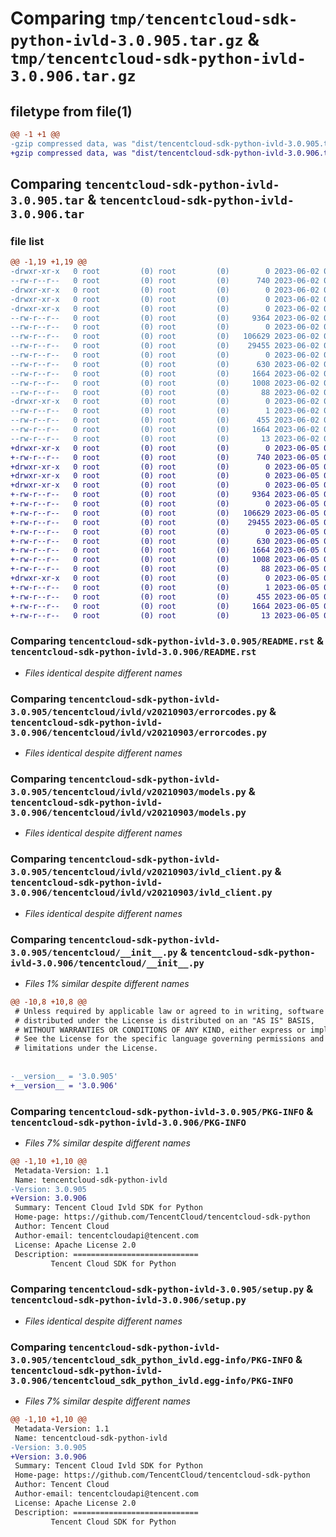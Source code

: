 # Comparing `tmp/tencentcloud-sdk-python-ivld-3.0.905.tar.gz` & `tmp/tencentcloud-sdk-python-ivld-3.0.906.tar.gz`

## filetype from file(1)

```diff
@@ -1 +1 @@
-gzip compressed data, was "dist/tencentcloud-sdk-python-ivld-3.0.905.tar", last modified: Fri Jun  2 00:31:50 2023, max compression
+gzip compressed data, was "dist/tencentcloud-sdk-python-ivld-3.0.906.tar", last modified: Mon Jun  5 00:37:12 2023, max compression
```

## Comparing `tencentcloud-sdk-python-ivld-3.0.905.tar` & `tencentcloud-sdk-python-ivld-3.0.906.tar`

### file list

```diff
@@ -1,19 +1,19 @@
-drwxr-xr-x   0 root         (0) root         (0)        0 2023-06-02 00:31:50.000000 tencentcloud-sdk-python-ivld-3.0.905/
--rw-r--r--   0 root         (0) root         (0)      740 2023-06-02 00:31:49.000000 tencentcloud-sdk-python-ivld-3.0.905/README.rst
-drwxr-xr-x   0 root         (0) root         (0)        0 2023-06-02 00:31:50.000000 tencentcloud-sdk-python-ivld-3.0.905/tencentcloud/
-drwxr-xr-x   0 root         (0) root         (0)        0 2023-06-02 00:31:50.000000 tencentcloud-sdk-python-ivld-3.0.905/tencentcloud/ivld/
-drwxr-xr-x   0 root         (0) root         (0)        0 2023-06-02 00:31:50.000000 tencentcloud-sdk-python-ivld-3.0.905/tencentcloud/ivld/v20210903/
--rw-r--r--   0 root         (0) root         (0)     9364 2023-06-02 00:31:49.000000 tencentcloud-sdk-python-ivld-3.0.905/tencentcloud/ivld/v20210903/errorcodes.py
--rw-r--r--   0 root         (0) root         (0)        0 2023-06-02 00:31:49.000000 tencentcloud-sdk-python-ivld-3.0.905/tencentcloud/ivld/v20210903/__init__.py
--rw-r--r--   0 root         (0) root         (0)   106629 2023-06-02 00:31:49.000000 tencentcloud-sdk-python-ivld-3.0.905/tencentcloud/ivld/v20210903/models.py
--rw-r--r--   0 root         (0) root         (0)    29455 2023-06-02 00:31:49.000000 tencentcloud-sdk-python-ivld-3.0.905/tencentcloud/ivld/v20210903/ivld_client.py
--rw-r--r--   0 root         (0) root         (0)        0 2023-06-02 00:31:49.000000 tencentcloud-sdk-python-ivld-3.0.905/tencentcloud/ivld/__init__.py
--rw-r--r--   0 root         (0) root         (0)      630 2023-06-02 00:31:49.000000 tencentcloud-sdk-python-ivld-3.0.905/tencentcloud/__init__.py
--rw-r--r--   0 root         (0) root         (0)     1664 2023-06-02 00:31:50.000000 tencentcloud-sdk-python-ivld-3.0.905/PKG-INFO
--rw-r--r--   0 root         (0) root         (0)     1008 2023-06-02 00:31:49.000000 tencentcloud-sdk-python-ivld-3.0.905/setup.py
--rw-r--r--   0 root         (0) root         (0)       88 2023-06-02 00:31:50.000000 tencentcloud-sdk-python-ivld-3.0.905/setup.cfg
-drwxr-xr-x   0 root         (0) root         (0)        0 2023-06-02 00:31:50.000000 tencentcloud-sdk-python-ivld-3.0.905/tencentcloud_sdk_python_ivld.egg-info/
--rw-r--r--   0 root         (0) root         (0)        1 2023-06-02 00:31:50.000000 tencentcloud-sdk-python-ivld-3.0.905/tencentcloud_sdk_python_ivld.egg-info/dependency_links.txt
--rw-r--r--   0 root         (0) root         (0)      455 2023-06-02 00:31:50.000000 tencentcloud-sdk-python-ivld-3.0.905/tencentcloud_sdk_python_ivld.egg-info/SOURCES.txt
--rw-r--r--   0 root         (0) root         (0)     1664 2023-06-02 00:31:50.000000 tencentcloud-sdk-python-ivld-3.0.905/tencentcloud_sdk_python_ivld.egg-info/PKG-INFO
--rw-r--r--   0 root         (0) root         (0)       13 2023-06-02 00:31:50.000000 tencentcloud-sdk-python-ivld-3.0.905/tencentcloud_sdk_python_ivld.egg-info/top_level.txt
+drwxr-xr-x   0 root         (0) root         (0)        0 2023-06-05 00:37:12.000000 tencentcloud-sdk-python-ivld-3.0.906/
+-rw-r--r--   0 root         (0) root         (0)      740 2023-06-05 00:37:12.000000 tencentcloud-sdk-python-ivld-3.0.906/README.rst
+drwxr-xr-x   0 root         (0) root         (0)        0 2023-06-05 00:37:12.000000 tencentcloud-sdk-python-ivld-3.0.906/tencentcloud/
+drwxr-xr-x   0 root         (0) root         (0)        0 2023-06-05 00:37:12.000000 tencentcloud-sdk-python-ivld-3.0.906/tencentcloud/ivld/
+drwxr-xr-x   0 root         (0) root         (0)        0 2023-06-05 00:37:12.000000 tencentcloud-sdk-python-ivld-3.0.906/tencentcloud/ivld/v20210903/
+-rw-r--r--   0 root         (0) root         (0)     9364 2023-06-05 00:37:12.000000 tencentcloud-sdk-python-ivld-3.0.906/tencentcloud/ivld/v20210903/errorcodes.py
+-rw-r--r--   0 root         (0) root         (0)        0 2023-06-05 00:37:12.000000 tencentcloud-sdk-python-ivld-3.0.906/tencentcloud/ivld/v20210903/__init__.py
+-rw-r--r--   0 root         (0) root         (0)   106629 2023-06-05 00:37:12.000000 tencentcloud-sdk-python-ivld-3.0.906/tencentcloud/ivld/v20210903/models.py
+-rw-r--r--   0 root         (0) root         (0)    29455 2023-06-05 00:37:12.000000 tencentcloud-sdk-python-ivld-3.0.906/tencentcloud/ivld/v20210903/ivld_client.py
+-rw-r--r--   0 root         (0) root         (0)        0 2023-06-05 00:37:12.000000 tencentcloud-sdk-python-ivld-3.0.906/tencentcloud/ivld/__init__.py
+-rw-r--r--   0 root         (0) root         (0)      630 2023-06-05 00:37:12.000000 tencentcloud-sdk-python-ivld-3.0.906/tencentcloud/__init__.py
+-rw-r--r--   0 root         (0) root         (0)     1664 2023-06-05 00:37:12.000000 tencentcloud-sdk-python-ivld-3.0.906/PKG-INFO
+-rw-r--r--   0 root         (0) root         (0)     1008 2023-06-05 00:37:12.000000 tencentcloud-sdk-python-ivld-3.0.906/setup.py
+-rw-r--r--   0 root         (0) root         (0)       88 2023-06-05 00:37:12.000000 tencentcloud-sdk-python-ivld-3.0.906/setup.cfg
+drwxr-xr-x   0 root         (0) root         (0)        0 2023-06-05 00:37:12.000000 tencentcloud-sdk-python-ivld-3.0.906/tencentcloud_sdk_python_ivld.egg-info/
+-rw-r--r--   0 root         (0) root         (0)        1 2023-06-05 00:37:12.000000 tencentcloud-sdk-python-ivld-3.0.906/tencentcloud_sdk_python_ivld.egg-info/dependency_links.txt
+-rw-r--r--   0 root         (0) root         (0)      455 2023-06-05 00:37:12.000000 tencentcloud-sdk-python-ivld-3.0.906/tencentcloud_sdk_python_ivld.egg-info/SOURCES.txt
+-rw-r--r--   0 root         (0) root         (0)     1664 2023-06-05 00:37:12.000000 tencentcloud-sdk-python-ivld-3.0.906/tencentcloud_sdk_python_ivld.egg-info/PKG-INFO
+-rw-r--r--   0 root         (0) root         (0)       13 2023-06-05 00:37:12.000000 tencentcloud-sdk-python-ivld-3.0.906/tencentcloud_sdk_python_ivld.egg-info/top_level.txt
```

### Comparing `tencentcloud-sdk-python-ivld-3.0.905/README.rst` & `tencentcloud-sdk-python-ivld-3.0.906/README.rst`

 * *Files identical despite different names*

### Comparing `tencentcloud-sdk-python-ivld-3.0.905/tencentcloud/ivld/v20210903/errorcodes.py` & `tencentcloud-sdk-python-ivld-3.0.906/tencentcloud/ivld/v20210903/errorcodes.py`

 * *Files identical despite different names*

### Comparing `tencentcloud-sdk-python-ivld-3.0.905/tencentcloud/ivld/v20210903/models.py` & `tencentcloud-sdk-python-ivld-3.0.906/tencentcloud/ivld/v20210903/models.py`

 * *Files identical despite different names*

### Comparing `tencentcloud-sdk-python-ivld-3.0.905/tencentcloud/ivld/v20210903/ivld_client.py` & `tencentcloud-sdk-python-ivld-3.0.906/tencentcloud/ivld/v20210903/ivld_client.py`

 * *Files identical despite different names*

### Comparing `tencentcloud-sdk-python-ivld-3.0.905/tencentcloud/__init__.py` & `tencentcloud-sdk-python-ivld-3.0.906/tencentcloud/__init__.py`

 * *Files 1% similar despite different names*

```diff
@@ -10,8 +10,8 @@
 # Unless required by applicable law or agreed to in writing, software
 # distributed under the License is distributed on an "AS IS" BASIS,
 # WITHOUT WARRANTIES OR CONDITIONS OF ANY KIND, either express or implied.
 # See the License for the specific language governing permissions and
 # limitations under the License.
 
 
-__version__ = '3.0.905'
+__version__ = '3.0.906'
```

### Comparing `tencentcloud-sdk-python-ivld-3.0.905/PKG-INFO` & `tencentcloud-sdk-python-ivld-3.0.906/PKG-INFO`

 * *Files 7% similar despite different names*

```diff
@@ -1,10 +1,10 @@
 Metadata-Version: 1.1
 Name: tencentcloud-sdk-python-ivld
-Version: 3.0.905
+Version: 3.0.906
 Summary: Tencent Cloud Ivld SDK for Python
 Home-page: https://github.com/TencentCloud/tencentcloud-sdk-python
 Author: Tencent Cloud
 Author-email: tencentcloudapi@tencent.com
 License: Apache License 2.0
 Description: ============================
         Tencent Cloud SDK for Python
```

### Comparing `tencentcloud-sdk-python-ivld-3.0.905/setup.py` & `tencentcloud-sdk-python-ivld-3.0.906/setup.py`

 * *Files identical despite different names*

### Comparing `tencentcloud-sdk-python-ivld-3.0.905/tencentcloud_sdk_python_ivld.egg-info/PKG-INFO` & `tencentcloud-sdk-python-ivld-3.0.906/tencentcloud_sdk_python_ivld.egg-info/PKG-INFO`

 * *Files 7% similar despite different names*

```diff
@@ -1,10 +1,10 @@
 Metadata-Version: 1.1
 Name: tencentcloud-sdk-python-ivld
-Version: 3.0.905
+Version: 3.0.906
 Summary: Tencent Cloud Ivld SDK for Python
 Home-page: https://github.com/TencentCloud/tencentcloud-sdk-python
 Author: Tencent Cloud
 Author-email: tencentcloudapi@tencent.com
 License: Apache License 2.0
 Description: ============================
         Tencent Cloud SDK for Python
```

